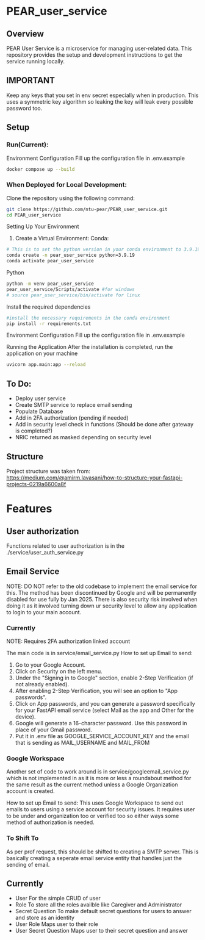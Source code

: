 # PEAR_user_service

## Overview
PEAR User Service is a microservice for managing user-related data. This repository provides the setup and development instructions to get the service running locally.

## IMPORTANT
Keep any keys that you set in env secret especially when in production. This uses a symmetric key algorithm so leaking the key will leak every possible password too.

## Setup
### Run(Current):
Environment Configuration
Fill up the configuration file in .env.example

```bash
docker compose up --build
```
### When Deployed for Local Development:
Clone the repository using the following command:
```bash
git clone https://github.com/ntu-pear/PEAR_user_service.git
cd PEAR_user_service
```
Setting Up Your Environment
1. Create a Virtual Environment:
Conda:
```bash
# This is to set the python version in your conda environment to 3.9.19
conda create -n pear_user_service python=3.9.19
conda activate pear_user_service
```
Python
```bash
python -m venv pear_user_service
pear_user_service/Scripts/activate #for windows
# source pear_user_service/bin/activate for linux
```
Install the required dependencies
```bash
#install the necessary requirements in the conda environment
pip install -r requirements.txt
```

Environment Configuration
Fill up the configuration file in .env.example

Running the Application 
After the installation is completed, run the application on your machine
```bash
uvicorn app.main:app --reload
```


## To Do:
- Deploy user service
- Create SMTP service to replace email sending
- Populate Database
- Add in 2FA authorization (pending if needed)
- Add in security level check in functions (Should be done after gateway is completed?)
- NRIC returned as masked depending on security level

## Structure
Project structure was taken from: https://medium.com/@amirm.lavasani/how-to-structure-your-fastapi-projects-0219a6600a8f 

# Features
## User authorization
Functions related to user authorization is in the ./service/user_auth_service.py

## Email Service
NOTE: DO NOT refer to the old codebase to implement the email service for this. The method has been discontinued by Google and will be permanently disabled for use fully by Jan 2025. There is also security risk involved when doing it as it involved turning down ur security level to allow any application to login to your main account.

### Currently

NOTE: Requires 2FA authorization linked account

The main code is in service/email_service.py
How to set up Email to send:
1. Go to your Google Account.
2. Click on Security on the left menu.
3. Under the "Signing in to Google" section, enable 2-Step Verification (if not already enabled).
4. After enabling 2-Step Verification, you will see an option to "App passwords".
5. Click on App passwords, and you can generate a password specifically for your FastAPI email service (select Mail as the app and Other for the device).
7. Google will generate a 16-character password. Use this password in place of your Gmail password.
8. Put it in .env file as GOOGLE_SERVICE_ACCOUNT_KEY and the email that is sending as MAIL_USERNAME and MAIL_FROM

### Google Workspace
Another set of code to work around is in service/googleemail_service.py which is not implemented in as it is more or less a roundabout method for the same result as the current method unless a Google Organization account is created.

How to set up Email to send:
This uses Google Workspace to send out emails to users using a service account for security issues. It requires user to be under and organization too or verified too so either ways some method of authorization is needed.

### To Shift To
As per prof request, this should be shifted to creating a SMTP server. This is basically creating a seperate email service entity that handles just the sending of email.

## Currently
- User
For the simple CRUD of user
- Role
To store all the roles availble like Caregiver and Administrator
- Secret Question
To make default secret questions for users to answer and store as an identity
- User Role
Maps user to their role
- User Secret Question
Maps user to their secret question and answer



